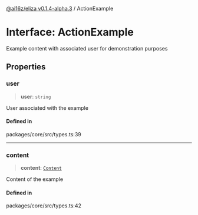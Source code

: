 [@ai16z/eliza v0.1.4-alpha.3](../index.md) / ActionExample

# Interface: ActionExample

Example content with associated user for demonstration purposes

## Properties

### user

> **user**: `string`

User associated with the example

#### Defined in

packages/core/src/types.ts:39

***

### content

> **content**: [`Content`](Content.md)

Content of the example

#### Defined in

packages/core/src/types.ts:42
